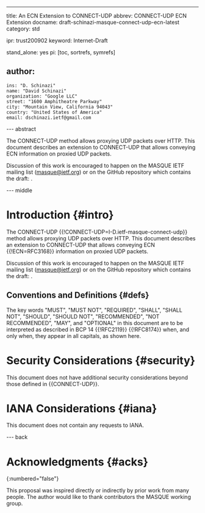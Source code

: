 ---
title: An ECN Extension to CONNECT-UDP
abbrev: CONNECT-UDP ECN Extension
docname: draft-schinazi-masque-connect-udp-ecn-latest
category: std

ipr: trust200902
keyword: Internet-Draft

stand_alone: yes
pi: [toc, sortrefs, symrefs]

author:
 -
    ins: "D. Schinazi"
    name: "David Schinazi"
    organization: "Google LLC"
    street: "1600 Amphitheatre Parkway"
    city: "Mountain View, California 94043"
    country: "United States of America"
    email: dschinazi.ietf@gmail.com


--- abstract

The CONNECT-UDP method allows proxying UDP packets over HTTP. This document
describes an extension to CONNECT-UDP that allows conveying ECN information on
proxied UDP packets.

Discussion of this work is encouraged to happen on the MASQUE IETF mailing list
([masque@ietf.org](mailto:masque@ietf.org)) or on the GitHub repository which
contains the draft: [](https://github.com/DavidSchinazi/draft-connect-udp-ecn).


--- middle

# Introduction {#intro}

The CONNECT-UDP {{!CONNECT-UDP=I-D.ietf-masque-connect-udp}} method allows
proxying UDP packets over HTTP. This document describes an extension to
CONNECT-UDP that allows conveying ECN {{!ECN=RFC3168}} information on proxied
UDP packets.

Discussion of this work is encouraged to happen on the MASQUE IETF mailing list
([masque@ietf.org](mailto:masque@ietf.org)) or on the GitHub repository which
contains the draft: [](https://github.com/DavidSchinazi/draft-connect-udp-ecn).


## Conventions and Definitions {#defs}

The key words "MUST", "MUST NOT", "REQUIRED", "SHALL", "SHALL NOT", "SHOULD",
"SHOULD NOT", "RECOMMENDED", "NOT RECOMMENDED", "MAY", and "OPTIONAL" in this
document are to be interpreted as described in BCP 14 {{!RFC2119}} {{!RFC8174}}
when, and only when, they appear in all capitals, as shown here.


# Security Considerations {#security}

This document does not have additional security considerations beyond those
defined in {{CONNECT-UDP}}.


# IANA Considerations {#iana}

This document does not contain any requests to IANA.


--- back

# Acknowledgments {#acks}
{:numbered="false"}

This proposal was inspired directly or indirectly by prior work from many
people. The author would like to thank contributors the MASQUE working group.
